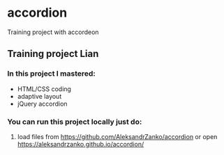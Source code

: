 # accordion
Training project with accordeon
## Training project Lian

### In this project I mastered:
* HTML/CSS coding
* adaptive layout
* jQuery accordion 

### You can run this project locally just do:
1. load files from https://github.com/AleksandrZanko/accordion or open https://aleksandrzanko.github.io/accordion/

